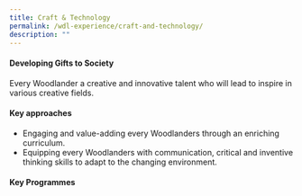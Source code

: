 ```yaml
---
title: Craft & Technology
permalink: /wdl-experience/craft-and-technology/
description: ""
---
```

#### Developing Gifts to Society

Every Woodlander a creative and innovative talent who will lead to inspire in various creative fields.

#### Key approaches

*   Engaging and value-adding every Woodlanders through an enriching curriculum.
*   Equipping every Woodlanders with communication, critical and inventive thinking skills to adapt to the changing environment.

#### Key Programmes